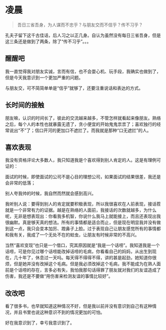 # 凌晨

> 吾日三省吾身，为人谋而不忠乎？与朋友交而不信乎？传不习乎？

孔夫子留下这千古佳话，后人习之以正几身。自认为虽然没有每日三省吾身，但是这三条还是做到了两条，除了“传不习乎”。。。

## 醒醒吧

我一直觉得我对朋友实诚，言而有信，也不会耍心机、玩手段，我确实也做到了，但是今天我意识到一个更加严重的问题。

与朋友交，可不简简单单是“信乎”就够了，还要注重说话和表达的方式。

## 长时间的接触

朋友嘛，认识的时间长了，彼此的交流越来越多，不管怎样就看起来像朋友。熟络之后，每个人的本性也就暴露无遗了，贪小便宜的开始鬼鬼祟祟了；喜欢独行的经常说出“不”了；信口开河的更加口不遮拦了。而我就是那种“口无遮拦”的人。

## 喜欢表现

我没有资格评论大多数人，我只知道我是个喜欢得到别人肯定的人。这是有理例可证的：

面试的时候，即使面试的公司不是心目的理想公司，如果面试的结果很差，我还是会非常的低落；

别人夸我帅的时候，我自然而然就会感到高兴。

我听别人说：要得到别人的肯定就要积极表现，所以我很喜欢在人前表现，接话茬就是一个非常有力的证据。越是在熟络的人面前，我接话的次数就越多，为什么呢，无非是想表现出：你看我多机智，你说什么我马上就能接上，而且还表现出我很幽默。真是够天真的想法。所有的事情都是适合而止，但是现在明显我并没有做到这一点，我只会变本加厉、蹬鼻子上脸。过于表现自己让朋友感觉所有的事情都和我有关，我成了一个无处不在的蛀虫，让朋友有时候非常的不高兴。

当然“喜欢变现”也只是一个借口，究其原因就是“我是一个话唠”。我知道我是一个话唠，可是你见过哪个话唠能改掉话唠的毛病，你看看自己的妈妈，从出生到现在，几十年了，休息过一天吗。每天得不得得不得，讲的甚是起劲，她知道你很烦，但是她并没有改掉这个毛病。但是我必须改掉这个毛病，我不能成为在熟人面前是个话唠的存在，言多必有失，我怕我那句话得罪了朋友就对我们的友谊造成了伤害，我还是不要做“用伤害来检测友谊的事情比较好”。

## 改改吧

看了很多书，也早就知道这种情况不好，但是我以前并没有意识到自己有这种情况，并且书里也说这种意识不到的情况更加的可怕。

好在我意识到了，幸亏我意识到了。

